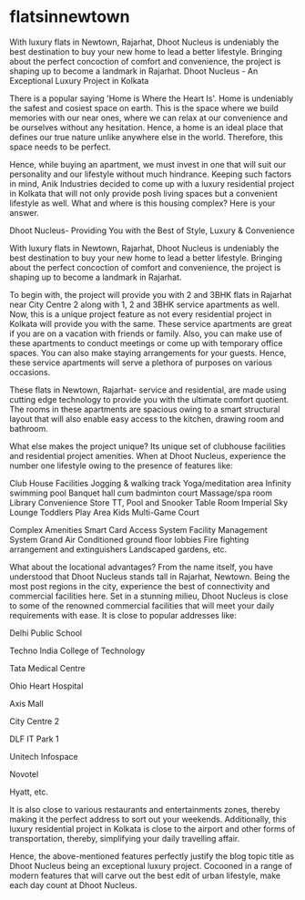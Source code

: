 # flatsinnewtown
With luxury flats in Newtown, Rajarhat, Dhoot Nucleus is undeniably the best destination to buy your new home to lead a better lifestyle. Bringing about the perfect concoction of comfort and convenience, the project is shaping up to become a landmark in Rajarhat.
Dhoot Nucleus - An Exceptional Luxury Project in Kolkata

There is a popular saying 'Home is Where the Heart Is'. Home is undeniably the safest and cosiest space on earth. This is the space where we build memories with our near ones, where we can relax at our convenience and be ourselves without any hesitation. Hence, a home is an ideal place that defines our true nature unlike anywhere else in the world. Therefore, this space needs to be perfect. 

Hence, while buying an apartment, we must invest in one that will suit our personality and our lifestyle without much hindrance. Keeping such factors in mind, Anik Industries decided to come up with a luxury residential project in Kolkata that will not only provide posh living spaces but a convenient lifestyle as well. What and where is this housing complex? Here is your answer.

Dhoot Nucleus- Providing You with the Best of Style, Luxury & Convenience

With luxury flats in Newtown, Rajarhat, Dhoot Nucleus is undeniably the best destination to buy your new home to lead a better lifestyle. Bringing about the perfect concoction of comfort and convenience, the project is shaping up to become a landmark in Rajarhat. 

To begin with, the project will provide you with 2 and 3BHK flats in Rajarhat near City Centre 2 along with 1, 2 and 3BHK service apartments as well. Now, this is a unique project feature as not every residential project in Kolkata will provide you with the same. These service apartments are great if you are on a vacation with friends or family. Also, you can make use of these apartments to conduct meetings or come up with temporary office spaces. You can also make staying arrangements for your guests. Hence, these service apartments will serve a plethora of purposes on various occasions. 

These flats in Newtown, Rajarhat- service and residential, are made using cutting edge technology to provide you with the ultimate comfort quotient. The rooms in these apartments are spacious owing to a smart structural layout that will also enable easy access to the kitchen, drawing room and bathroom. 

What else makes the project unique?
Its unique set of clubhouse facilities and residential project amenities. When at Dhoot Nucleus, experience the number one lifestyle owing to the presence of features like:

Club House Facilities
Jogging & walking track
Yoga/meditation area 
Infinity swimming pool
Banquet hall cum badminton court 
Massage/spa room
Library
Convenience Store
TT, Pool and Snooker Table Room 
Imperial Sky Lounge
Toddlers Play Area
Kids Multi-Game Court 

Complex Amenities
Smart Card Access System
Facility Management System
Grand Air Conditioned ground floor lobbies
Fire fighting arrangement and extinguishers
Landscaped gardens, etc.

What about the locational advantages?
From the name itself, you have understood that Dhoot Nucleus stands tall in Rajarhat, Newtown. Being the most post regions in the city, experience the best of connectivity and commercial facilities here. Set in a stunning milieu, Dhoot Nucleus is close to some of the renowned commercial facilities that will meet your daily requirements with ease. It is close to popular addresses like:

Delhi Public School

Techno India College of Technology

Tata Medical Centre

Ohio Heart Hospital

Axis Mall

City Centre 2

DLF IT Park 1

Unitech Infospace 

Novotel

Hyatt, etc.

It is also close to various restaurants and entertainments zones, thereby making it the perfect address to sort out your weekends. Additionally, this luxury residential project in Kolkata is close to the airport and other forms of transportation, thereby, simplifying your daily travelling affair. 

Hence, the above-mentioned features perfectly justify the blog topic title as Dhoot Nucleus being an exceptional luxury project. Cocooned in a range of modern features that will carve out the best edit of urban lifestyle, make each day count at Dhoot Nucleus.
